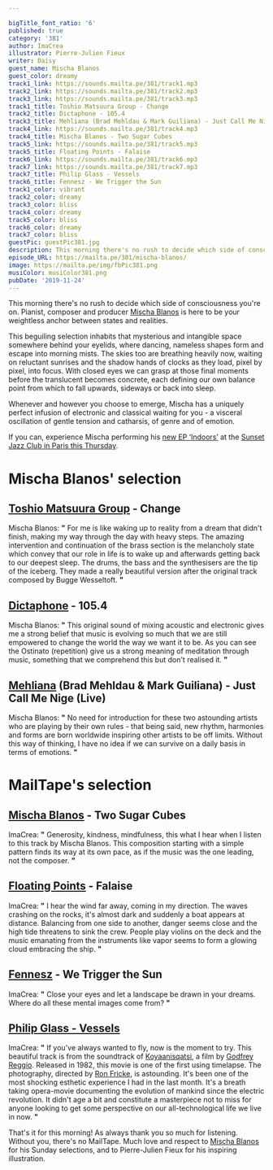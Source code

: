 ```yaml
---

bigTitle_font_ratio: '6'
published: true
category: '381'
author: ImaCrea
illustrator: Pierre-Julien Fieux
writer: Daisy
guest_name: Mischa Blanos
guest_color: dreamy
track1_link: https://sounds.mailta.pe/381/track1.mp3
track2_link: https://sounds.mailta.pe/381/track2.mp3
track3_link: https://sounds.mailta.pe/381/track3.mp3
track1_title: Toshio Matsuura Group - Change
track2_title: Dictaphone - 105.4
track3_title: Mehliana (Brad Mehldau & Mark Guiliana) - Just Call Me Nige (Live)
track4_link: https://sounds.mailta.pe/381/track4.mp3
track4_title: Mischa Blanos - Two Sugar Cubes
track5_link: https://sounds.mailta.pe/381/track5.mp3
track5_title: Floating Points - Falaise
track6_link: https://sounds.mailta.pe/381/track6.mp3
track7_link: https://sounds.mailta.pe/381/track7.mp3
track7_title: Philip Glass - Vessels
track6_title: Fennesz - We Trigger the Sun
track1_color: vibrant
track2_color: dreamy
track3_color: bliss
track4_color: dreamy
track5_color: bliss
track6_color: dreamy
track7_color: bliss
guestPic: guestPic381.jpg
description: This morning there's no rush to decide which side of consciousness you're on. Pianist, composer and producer Mischa Blanos is here to be your weightless anchor between states and realities.
episode_URL: https://mailta.pe/381/mischa-blanos/
image: https://mailta.pe/img/fbPic381.png
musiColor: musiColor381.png
pubDate: '2019-11-24'
---
```

This morning there's no rush to decide which side of consciousness you're on. Pianist, composer and producer [Mischa Blanos](https://mischablanos.com/) is here to be your weightless anchor between states and realities.
  
  
  This beguiling selection inhabits that mysterious and intangible space somewhere behind your eyelids, where dancing, nameless shapes form and escape into morning mists. The skies too are breathing heavily now, waiting on reluctant sunrises and the shadow hands of clocks as they load, pixel by pixel, into focus. With closed eyes we can grasp at those final moments before the translucent becomes concrete, each defining our own balance point from which to fall upwards, sideways or back into sleep.
  
  
  Whenever and however you choose to emerge, Mischa has a uniquely perfect infusion of electronic and classical waiting for you - a visceral oscillation of gentle tension and catharsis, of genre and of emotion.
  
  
  If you can, experience Mischa performing his [new EP ‘Indoors’](https://infine-rec.bandcamp.com/album/indoors) at the [Sunset Jazz Club in Paris this Thursday](https://www.sunset-sunside.com/2019/11/artiste/3590/6572/).


# Mischa Blanos' selection


## [Toshio Matsuura Group](https://toshiomatsuuragroup.bandcamp.com/) - Change
Mischa Blanos:  **"**  For me is like waking up to reality from a dream that didn't finish, making my way through the day with heavy steps. The amazing intervention and continuation of the brass section is the melancholy state which convey that our role in life is to wake up and afterwards getting back to our deepest sleep. The drums, the bass and the synthesisers are the tip of the iceberg. They made a really beautiful version after the original track composed by Bugge Wesseltoft.  **"** 

## [Dictaphone](https://dictaphonemusic.bandcamp.com/album/apr-70) - 105.4
Mischa Blanos:  **"**  This original sound of mixing acoustic and electronic gives me a strong belief that music is evolving so much that we are still empowered to change the world the way we want it to be. As you can see the Ostinato (repetition) give us a strong meaning of meditation through music, something that we comprehend this but don't realised it. **"** 

## [Mehliana](https://store.nonesuch.com/mehliana-taming-the-dragon-digital-album-flac.html) (Brad Mehldau & Mark Guiliana) - Just Call Me Nige (Live)
Mischa Blanos:  **"**  No need for introduction for these two astounding artists who are playing by their own rules - that being said, new rhythm, harmonies and forms are born worldwide inspiring other artists to be off limits. Without this way of thinking, I have no idea if we can survive on a daily basis in terms of emotions.  **"** 


# MailTape's selection

## [Mischa Blanos](https://infine-rec.bandcamp.com/album/indoors) - Two Sugar Cubes
ImaCrea:  **"**  Generosity, kindness, mindfulness, this what I hear when I listen to this track by Mischa Blanos. This composition starting with a simple pattern finds its way at its own pace, as if the music was the one leading, not the composer.  **"** 

## [Floating Points](https://floatingpoints.bandcamp.com/album/crush) - Falaise
ImaCrea:  **"**  I hear the wind far away, coming in my direction. The waves crashing on the rocks, it's almost dark and suddenly a boat appears at distance. Balancing from one side to another, danger seems close and the high tide threatens to sink the crew. People play violins on the deck and the music emanating from the instruments like vapor seems to form a glowing cloud embracing the ship.  **"** 

## [Fennesz](https://fenneszreleases.bandcamp.com/album/agora) - We Trigger the Sun
ImaCrea:  **"**  Close your eyes and let a landscape be drawn in your dreams. Where do all these mental images come from?  **"** 

## [Philip Glass - Vessels](https://philipglass.com/recordings/Koyaanisqatsi-09/)
ImaCrea:  **"**  If you've always wanted to fly, now is the moment to try. This beautiful track is from the soundtrack of [Koyaanisqatsi](https://en.wikipedia.org/wiki/Koyaanisqatsi), a film by [Godfrey Reggio](https://en.wikipedia.org/wiki/Godfrey_Reggio). Released in 1982, this movie is one of the first using timelapse. The photography, directed by [Ron Fricke](https://en.wikipedia.org/wiki/Ron_Fricke), is astounding. It's been one of the most shocking esthetic experience I had in the last month. It's a breath taking opera-movie documenting the evolution of mankind since the electric revolution. It didn't age a bit and constitute a masterpiece not to miss for anyone looking to get some perspective on our all-technological life we live in now.  **"** 


That's it for this morning! As always thank you so much for listening. Without you, there's no MailTape. Much love and respect to [Mischa Blanos](https://mischablanos.com/) for his Sunday selections, and to Pierre-Julien Fieux for his inspiring illustration.
